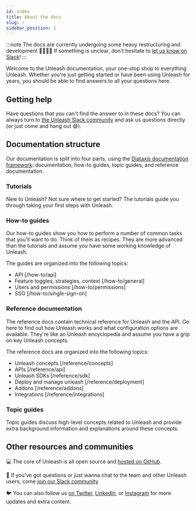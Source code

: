 ```yaml
---
id: index
title: About the docs
slug: /
sidebar_position: 1
---
```


:::note
The docs are currently undergoing some heavy restructuring and development 👷‍♀️👷🏽 If something is unclear, don't hesitate to [let us know on Slack](https://join.slack.com/t/unleash-community/shared_invite/enQtNjUxMjU2MDc0MTAxLTJjYmViYjkwYmE0ODVlNmY1YjcwZGRmZWU5MTU1YTQ1Nzg5ZWQ2YzBlY2U1MjlmZDg5ZDRmZTMzNmQ5YmEyOGE)!
:::

Welcome to the Unleash documentation, your one-stop shop to everything Unleash. Whether you're just getting started or have been using Unleash for years, you should be able to find answers to all your questions here.

## Getting help

Have questions that you can't find the answer to in these docs? You can always turn to [the Unleash Slack community](https://join.slack.com/t/unleash-community/shared_invite/enQtNjUxMjU2MDc0MTAxLTJjYmViYjkwYmE0ODVlNmY1YjcwZGRmZWU5MTU1YTQ1Nzg5ZWQ2YzBlY2U1MjlmZDg5ZDRmZTMzNmQ5YmEyOGE) and ask us questions directly (or just come and hang out 😄).

## Documentation structure

Our documentation is split into four parts, using the [Diataxis documentation framework](https://diataxis.fr/): documentation, how-to guides, topic guides, and reference documentation.

### Tutorials

New to Unleash? Not sure where to get started? The tutorials guide you through taking your first steps with Unleash.

### How-to guides

Our how-to guides show you how to perform a number of common tasks that you'll want to do. Think of them as recipes. They are more advanced than the tutorials and assume you have some working knowledge of Unleash.

The guides are organized into the following topics:
- API [/how-to/api]
- Feature toggles, strategies, context [/how-to/general]
- Users and permissions [/how-to/permissions]
- SSO [/how-to/single-sign-on]

### Reference documentation

The reference docs contain technical reference for Unleash and the API. Go here to find out how Unleash works and what configuration options are available. They're like an Unleash encyclopedia and assume you have a grip on key Unleash concepts.

The reference docs are organized into the following topics:
- Unleash concepts [/reference/concepts]
- APIs [/reference/api]
- Unleash SDKs [/reference/sdk]
- Deploy and manage unleash [/reference/deployment]
- Addons [/reference/addons]
- Integrations [/reference/integrations]

### Topic guides

Topic guides discuss high-level concepts related to Unleash and provide extra background information and explanations around these concepts.

## Other resources and communities

💻 The core of Unleash is all open source and [hosted on GitHub](https://www.heroku.com/deploy/?template=https://github.com/Unleash/unleash "Unleash on GitHub").

💬 If you've got questions or just wanna chat to the team and other Unleash users, come [join our Slack community](https://join.slack.com/t/unleash-community/shared_invite/enQtNjUxMjU2MDc0MTAxLTJjYmViYjkwYmE0ODVlNmY1YjcwZGRmZWU5MTU1YTQ1Nzg5ZWQ2YzBlY2U1MjlmZDg5ZDRmZTMzNmQ5YmEyOGE)

🐦 You can also follow us [on Twitter](https://twitter.com/getunleash "Unleash on Twitter"), [LinkedIn](https://www.linkedin.com/company/getunleash/ "Unleash on LinkedIn"), or [Instagram](https://www.instagram.com/getunleash/ "Unleash on Instagram") for more updates and extra content.
